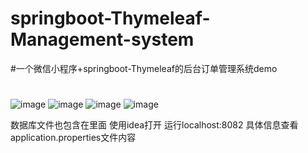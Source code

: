 # springboot-Thymeleaf-Management-system

#一个微信小程序+springboot-Thymeleaf的后台订单管理系统demo 
#


![image](https://github.com/wangfulin7/springboot-Thymeleaf-Management-system/blob/master/%E7%99%BB%E9%99%86.jpg)
![image](https://github.com/wangfulin7/springboot-Thymeleaf-Management-system/blob/master/%E4%B8%BB%E9%A1%B5%E9%9D%A2.jpg)
![image](https://github.com/wangfulin7/springboot-Thymeleaf-Management-system/blob/master/%E8%AF%A6%E6%83%85%E9%A1%B5.jpg)
![image](https://github.com/wangfulin7/springboot-Thymeleaf-Management-system/blob/master/%E5%B0%8F%E7%A8%8B%E5%BA%8F.jpg)

数据库文件也包含在里面 
使用idea打开
运行localhost:8082
具体信息查看application.properties文件内容
